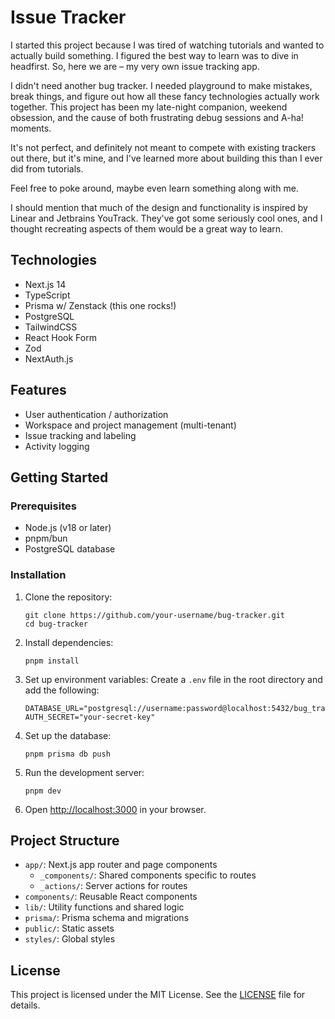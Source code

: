 # Issue Tracker

I started this project because I was tired of watching tutorials and wanted to actually build something. I figured the best way to learn was to dive in headfirst. So, here we are – my very own issue tracking app.

I didn't need another bug tracker. I needed playground to make mistakes, break things, and figure out how all these fancy technologies actually work together. This project has been my late-night companion, weekend obsession, and the cause of both frustrating debug sessions and A-ha! moments.

It's not perfect, and definitely not meant to compete with existing trackers out there, but it's mine, and I've learned more about building this than I ever did from tutorials.

Feel free to poke around, maybe even learn something along with me.

I should mention that much of the design and functionality is inspired by Linear and Jetbrains YouTrack. They've got some seriously cool ones, and I thought recreating aspects of them would be a great way to learn.

## Technologies

- Next.js 14
- TypeScript
- Prisma w/ Zenstack (this one rocks!)
- PostgreSQL
- TailwindCSS
- React Hook Form
- Zod
- NextAuth.js

## Features

- User authentication / authorization
- Workspace and project management (multi-tenant)
- Issue tracking and labeling
- Activity logging

## Getting Started

### Prerequisites

- Node.js (v18 or later)
- pnpm/bun
- PostgreSQL database

### Installation

1. Clone the repository:

   ```
   git clone https://github.com/your-username/bug-tracker.git
   cd bug-tracker
   ```

2. Install dependencies:

   ```
   pnpm install
   ```

3. Set up environment variables:
   Create a `.env` file in the root directory and add the following:

   ```
   DATABASE_URL="postgresql://username:password@localhost:5432/bug_tracker"
   AUTH_SECRET="your-secret-key"
   ```

4. Set up the database:

   ```
   pnpm prisma db push
   ```

5. Run the development server:

   ```
   pnpm dev
   ```

6. Open [http://localhost:3000](http://localhost:3000) in your browser.

## Project Structure

- `app/`: Next.js app router and page components
  - `_components/`: Shared components specific to routes
  - `_actions/`: Server actions for routes
- `components/`: Reusable React components
- `lib/`: Utility functions and shared logic
- `prisma/`: Prisma schema and migrations
- `public/`: Static assets
- `styles/`: Global styles

## License

This project is licensed under the MIT License. See the [LICENSE](LICENSE) file for details.

